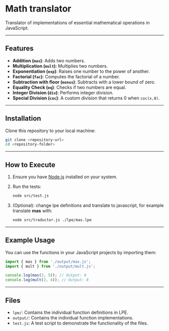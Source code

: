 # Math translator

Translator of implementations of essential mathematical operations in JavaScript.

---

## Features

- **Addition (`mas`)**: Adds two numbers.
- **Multiplication (`mult`)**: Multiplies two numbers.
- **Exponentiation (`exp`)**: Raises one number to the power of another.
- **Factorial (`fac`)**: Computes the factorial of a number.
- **Subtraction with floor (`monus`)**: Subtracts with a lower bound of zero.
- **Equality Check (`eq`)**: Checks if two numbers are equal.
- **Integer Division (`div`)**: Performs integer division.
- **Special Division (`coc`)**: A custom division that returns 0 when `coc(x,0)`.

---

## Installation

Clone this repository to your local machine:

```bash
git clone <repository-url>
cd <repository-folder>
```

---

## How to Execute

1. Ensure you have [Node.js](https://nodejs.org/) installed on your system.

2. Run the tests:

   ```bash
   node src/test.js
   ```

3. (Optional): change lpe definitions and translate to javascript,
for example translate **mas** with:

   ```bash
   node src/traductor.js ./lpe/mas.lpe
   ```

---

## Example Usage

You can use the functions in your JavaScript projects by importing them:

```javascript
import { mas } from './output/mas.js';
import { mult } from './output/mult.js';

console.log(mas(3, 5)); // Output: 8
console.log(mult(2, 4)); // Output: 8
```

---

## Files

- `lpe/`: Contains the individual function definitions in LPE.
- `output/`: Contains the individual function implementations.
- `test.js`: A test script to demonstrate the functionality of the files.
